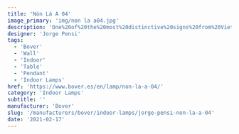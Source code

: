 ```yaml
---
title: 'Nón Lá A 04'
image_primary: 'img/non la a04.jpg'
description: 'One%20of%20the%20most%20distinctive%20signs%20from%20Vietnam%20is%20the%20hat%20used%20by%20women%20in%20the%20countryside%20to%20protect%20themselves%20from%20the%20sun%20and%20the%20rain%20and%20as%20a%20basket%20to%20carry%20food.%20N%F3n%20L%E1%20is%20the%20name%20used%20to%20describe%20this%20Vietnamese%20hat%20and%20it%20is%20also%20the%20name%20we%20selected%20for%20this%20lamp.%20This%20is%20the%20way%20we%20pay%20homage%20to%20its%20shape%20and%20centenary%20culture.%20The%20simplicity%20of%20this%20cone-shaped%20lamp%2C%20offers%20a%20lightweight%20and%20resistant%20structure%20with%20an%20avant-garde%20touch%20thanks%20to%20the%20decentralized%20light%20cavity.%20The%20lamp%u2019s%20hood%20is%20made%20out%20of%20aluminium%20and%20then%20platted%20or%20lacquered.%20The%20cast%20iron%20base%20of%20the%20lamp%20is%20angle%20shaped%2C%20which%20makes%20it%20look%20more%20rude%2C%20in%20contrast%20to%20its%20subtle%20cone-shaped%20shade.%20N%F3n%20L%E1%20fills%20the%20space%20with%20direct%20bottom%20light%20and%20includes%20a%20polycarbonate%20diffuser%20which%20hosts%20a%20dimming%20own-made%20led%20plate.%0A%0AProxy%20Dimmer%20Switch%20option%20available'
designer: 'Jorge Pensi'
tags:
  - 'Bover'
  - 'Wall'
  - 'Indoor'
  - 'Table'
  - 'Pendant'
  - 'Indoor Lamps'
href: 'https://www.bover.es/en/lamp/non-la-a-04/'
category: 'Indoor Lamps'
subtitle: ''
manufacturer: 'Bover'
slug: '/manufacturers/bover/indoor-lamps/jorge-pensi-non-la-a-04'
date: '2021-02-17'
---
```

